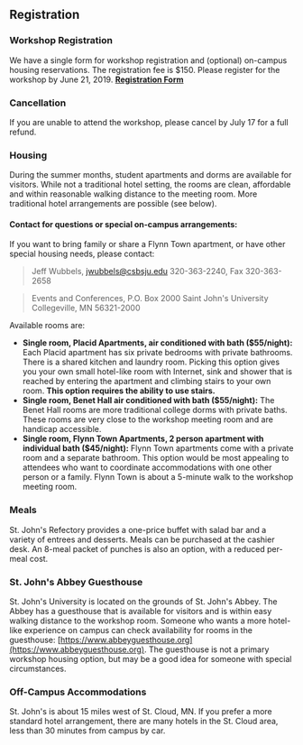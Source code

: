 ## Registration

### Workshop Registration

We have a single form for workshop registration and (optional) on-campus housing reservations.  The registration fee is $150. Please register for the workshop by June 21, 2019. [**Registration Form**](https://www.csbsju.edu/forms/8D6H22T02P)

### Cancellation

If you are unable to attend the workshop, please cancel by July 17 for a full refund.

### Housing

During the summer months, student apartments and dorms are available for visitors.  While not a traditional hotel setting, the rooms are clean, affordable and within reasonable walking distance to the meeting room.  More traditional hotel arrangements are possible (see below).  

#### Contact for questions or special on-campus arrangements:

If you want to bring family or share a Flynn Town apartment, or have other special housing needs, please contact:
> Jeff Wubbels, jwubbels@csbsju.edu
> 320-363-2240, Fax 320-363-2658

> Events and Conferences, P.O. Box 2000
> Saint John's University Collegeville, MN 56321-2000

Available rooms are:

- **Single room, Placid Apartments, air conditioned with bath ($55/night):** Each Placid apartment has six private bedrooms with private bathrooms.  There is a shared kitchen and laundry room.  Picking this option gives you your own small hotel-like room with Internet, sink and shower that is reached by entering the apartment and climbing stairs to your own room.  **This option requires the ability to use stairs.**
- **Single room, Benet Hall air conditioned with bath ($55/night):** The Benet Hall rooms are more traditional college dorms with private baths.  These rooms are very close to the workshop meeting room and are handicap accessible.
- **Single room, Flynn Town Apartments, 2 person apartment with individual bath ($45/night):** Flynn Town apartments come with a private room and a separate bathroom.  This option would be most appealing to attendees who want to coordinate accommodations with one other person or a family.  Flynn Town is about a 5-minute walk to the workshop meeting room.

### Meals

St. John's Refectory provides a one-price buffet with salad bar and a variety of entrees and desserts.  Meals can be purchased at the cashier desk.  An 8-meal packet of punches is also an option, with a reduced per-meal cost.

### St. John's Abbey Guesthouse

St. John's University is located on the grounds of St. John's Abbey.  The Abbey has a guesthouse that is available for visitors and is within easy walking distance to the workshop room.  Someone who wants a more hotel-like experience on campus can check availability for rooms in the guesthouse: [https://www.abbeyguesthouse.org](https://www.abbeyguesthouse.org). The guesthouse is not a primary workshop housing option, but may be a good idea for someone with special circumstances.

### Off-Campus Accommodations

St. John's is about 15 miles west of St. Cloud, MN.  If you prefer a more standard hotel arrangement, there are many hotels in the St. Cloud area, less than 30 minutes from campus by car.
